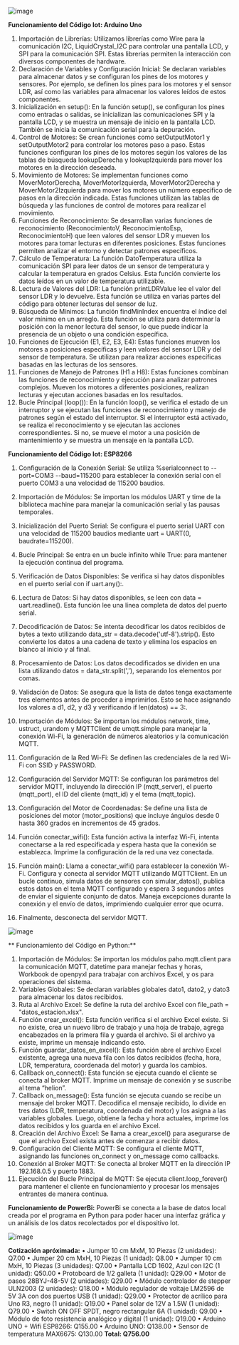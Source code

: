 ![image](https://github.com/user-attachments/assets/a6077674-4533-402a-a479-c6b6dcc81179)

**Funcionamiento del Código Iot: Arduino Uno**

1.	Importación de Librerías: Utilizamos librerías como Wire para la comunicación I2C, LiquidCrystal_I2C para controlar una pantalla LCD, y SPI para la comunicación SPI. Estas librerías permiten la interacción con diversos componentes de hardware.
2.	Declaración de Variables y Configuración Inicial: Se declaran variables para almacenar datos y se configuran los pines de los motores y sensores. Por ejemplo, se definen los pines para los motores y el sensor LDR, así como las variables para almacenar los valores leídos de estos componentes.
3.	Inicialización en setup(): En la función setup(), se configuran los pines como entradas o salidas, se inicializan las comunicaciones SPI y la pantalla LCD, y se muestra un mensaje de inicio en la pantalla LCD. También se inicia la comunicación serial para la depuración.
4.	Control de Motores: Se crean funciones como setOutputMotor1 y setOutputMotor2 para controlar los motores paso a paso. Estas funciones configuran los pines de los motores según los valores de las tablas de búsqueda lookupDerecha y lookupIzquierda para mover los motores en la dirección deseada.
5.	Movimiento de Motores: Se implementan funciones como MoverMotorDerecha, MoverMotorIzquierda, MoverMotor2Derecha y MoverMotor2Izquierda para mover los motores un número específico de pasos en la dirección indicada. Estas funciones utilizan las tablas de búsqueda y las funciones de control de motores para realizar el movimiento.
6.	Funciones de Reconocimiento: Se desarrollan varias funciones de reconocimiento (ReconocimientoV, ReconocimientoEsp, ReconocimientoH) que leen valores del sensor LDR y mueven los motores para tomar lecturas en diferentes posiciones. Estas funciones permiten analizar el entorno y detectar patrones específicos.
7.	Cálculo de Temperatura: La función DatoTemperatura utiliza la comunicación SPI para leer datos de un sensor de temperatura y calcular la temperatura en grados Celsius. Esta función convierte los datos leídos en un valor de temperatura utilizable.
8.	Lectura de Valores del LDR: La función printLDRValue lee el valor del sensor LDR y lo devuelve. Esta función se utiliza en varias partes del código para obtener lecturas del sensor de luz.
9.	Búsqueda de Mínimos: La función findMinIndex encuentra el índice del valor mínimo en un arreglo. Esta función se utiliza para determinar la posición con la menor lectura del sensor, lo que puede indicar la presencia de un objeto o una condición específica.
10.	Funciones de Ejecución (E1, E2, E3, E4): Estas funciones mueven los motores a posiciones específicas y leen valores del sensor LDR y del sensor de temperatura. Se utilizan para realizar acciones específicas basadas en las lecturas de los sensores.
11.	Funciones de Manejo de Patrones (H1 a H8): Estas funciones combinan las funciones de reconocimiento y ejecución para analizar patrones complejos. Mueven los motores a diferentes posiciones, realizan lecturas y ejecutan acciones basadas en los resultados.
12.	Bucle Principal (loop()): En la función loop(), se verifica el estado de un interruptor y se ejecutan las funciones de reconocimiento y manejo de patrones según el estado del interruptor. Si el interruptor está activado, se realiza el reconocimiento y se ejecutan las acciones correspondientes. Si no, se mueve el motor a una posición de mantenimiento y se muestra un mensaje en la pantalla LCD.


**Funcionamiento del Código Iot: ESP8266**
1.	Configuración de la Conexión Serial:
Se utiliza %serialconnect to --port=COM3 --baud=115200 para establecer la conexión serial con el puerto COM3 a una velocidad de 115200 baudios.
2.	Importación de Módulos:
Se importan los módulos UART y time de la biblioteca machine para manejar la comunicación serial y las pausas temporales.
3.	Inicialización del Puerto Serial:
Se configura el puerto serial UART con una velocidad de 115200 baudios mediante uart = UART(0, baudrate=115200).
4.	Bucle Principal:
Se entra en un bucle infinito while True: para mantener la ejecución continua del programa.
5.	Verificación de Datos Disponibles:
Se verifica si hay datos disponibles en el puerto serial con if uart.any():.
6.	Lectura de Datos:
Si hay datos disponibles, se leen con data = uart.readline(). Esta función lee una línea completa de datos del puerto serial.
7.	Decodificación de Datos:
Se intenta decodificar los datos recibidos de bytes a texto utilizando data_str = data.decode('utf-8').strip(). Esto convierte los datos a una cadena de texto y elimina los espacios en blanco al inicio y al final.
8.	Procesamiento de Datos:
Los datos decodificados se dividen en una lista utilizando datos = data_str.split(','), separando los elementos por comas.
9.	Validación de Datos:
Se asegura que la lista de datos tenga exactamente tres elementos antes de proceder a imprimirlos. Esto se hace asignando los valores a d1, d2, y d3 y verificando if len(datos) == 3:.

10.	Importación de Módulos:
Se importan los módulos network, time, ustruct, urandom y MQTTClient de umqtt.simple para manejar la conexión Wi-Fi, la generación de números aleatorios y la comunicación MQTT.
11.	Configuración de la Red Wi-Fi:
Se definen las credenciales de la red Wi-Fi con SSID y PASSWORD.
12.	Configuración del Servidor MQTT:
Se configuran los parámetros del servidor MQTT, incluyendo la dirección IP (mqtt_server), el puerto (mqtt_port), el ID del cliente (mqtt_id) y el tema (mqtt_topic).
13.	Configuración del Motor de Coordenadas:
Se define una lista de posiciones del motor (motor_positions) que incluye ángulos desde 0 hasta 360 grados en incrementos de 45 grados.
14.	Función conectar_wifi():
Esta función activa la interfaz Wi-Fi, intenta conectarse a la red especificada y espera hasta que la conexión se establezca. Imprime la configuración de la red una vez conectada.
15.	Función main():
Llama a conectar_wifi() para establecer la conexión Wi-Fi.
Configura y conecta al servidor MQTT utilizando MQTTClient.
En un bucle continuo, simula datos de sensores con simular_datos(), publica estos datos en el tema MQTT configurado y espera 3 segundos antes de enviar el siguiente conjunto de datos.
Maneja excepciones durante la conexión y el envío de datos, imprimiendo cualquier error que ocurra.
16.	Finalmente, desconecta del servidor MQTT.

 ![image](https://github.com/user-attachments/assets/4a75119a-7c6d-40a1-9d93-ffcefdd47cff)



**
Funcionamiento del Código en Python:**
1.	Importación de Módulos:
Se importan los módulos paho.mqtt.client para la comunicación MQTT, datetime para manejar fechas y horas, Workbook de openpyxl para trabajar con archivos Excel, y os para operaciones del sistema.
2.	Variables Globales:
Se declaran variables globales dato1, dato2, y dato3 para almacenar los datos recibidos.
3.	Ruta al Archivo Excel:
Se define la ruta del archivo Excel con file_path = "datos_estacion.xlsx".
4.	Función crear_excel():
Esta función verifica si el archivo Excel existe. Si no existe, crea un nuevo libro de trabajo y una hoja de trabajo, agrega encabezados en la primera fila y guarda el archivo. Si el archivo ya existe, imprime un mensaje indicando esto.
5.	Función guardar_datos_en_excel():
Esta función abre el archivo Excel existente, agrega una nueva fila con los datos recibidos (fecha, hora, LDR, temperatura, coordenada del motor) y guarda los cambios.
6.	Callback on_connect():
Esta función se ejecuta cuando el cliente se conecta al broker MQTT. Imprime un mensaje de conexión y se suscribe al tema “helion”.
7.	Callback on_message():
Esta función se ejecuta cuando se recibe un mensaje del broker MQTT. Decodifica el mensaje recibido, lo divide en tres datos (LDR, temperatura, coordenada del motor) y los asigna a las variables globales. Luego, obtiene la fecha y hora actuales, imprime los datos recibidos y los guarda en el archivo Excel.
8.	Creación del Archivo Excel:
Se llama a crear_excel() para asegurarse de que el archivo Excel exista antes de comenzar a recibir datos.
9.	Configuración del Cliente MQTT:
Se configura el cliente MQTT, asignando las funciones on_connect y on_message como callbacks.
10.	Conexión al Broker MQTT:
Se conecta al broker MQTT en la dirección IP 192.168.0.5 y puerto 1883.
11.	Ejecución del Bucle Principal de MQTT:
Se ejecuta client.loop_forever() para mantener el cliente en funcionamiento y procesar los mensajes entrantes de manera continua.

**Funcionamiento de PowerBi:**
PowerBi se conecta a la base de datos local creada por el programa en Python para poder hacer una interfaz gráfica y un análisis de los datos recolectados por el dispositivo Iot.

 ![image](https://github.com/user-attachments/assets/ebd2eb28-bc2b-4bf4-a113-4a26e5cea467)


**Cotización apróximada:**
•	Jumper 10 cm MxM, 10 Piezas (2 unidades): Q7.00
•	Jumper 20 cm MxH, 10 Piezas (1 unidad): Q8.00
•	Jumper 10 cm MxH, 10 Piezas (3 unidades): Q7.00
•	Pantalla LCD 1602, Azul con I2C (1 unidad): Q50.00
•	Protoboard de 1/2 galleta (1 unidad): Q29.00
•	Motor de pasos 28BYJ-48-5V (2 unidades): Q29.00
•	Módulo controlador de stepper ULN2003 (2 unidades): Q18.00
•	Módulo regulador de voltaje LM2596 de 5V 3A con dos puertos USB (1 unidad): Q29.00
•	Protector de acrílico para Uno R3, negro (1 unidad): Q19.00
•	Panel solar de 12V a 1.5W (1 unidad): Q79.00
•	Switch ON OFF SPDT, negro rectangular 6A (1 unidad): Q9.00
•	Módulo de foto resistencia analógico y digital (1 unidad): Q19.00
•	Arduino UNO + Wifi ESP8266: Q155.00
•	Arduino UNO: Q138.00
•	Sensor de temperatura MAX6675: Q130.00
**Total: Q756.00**


